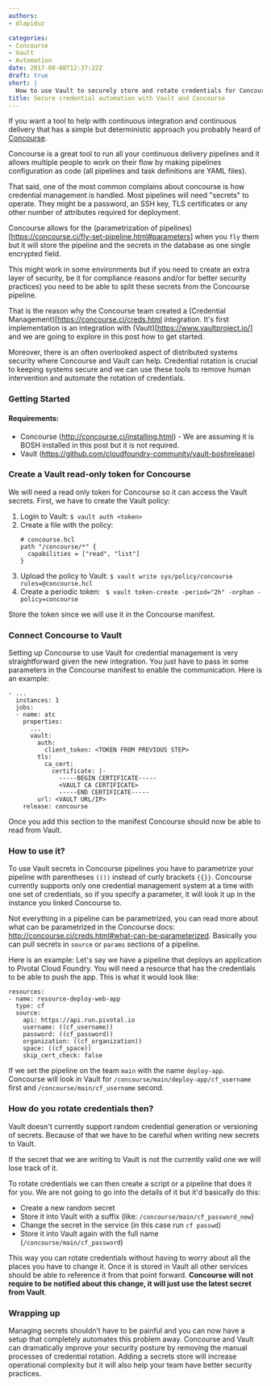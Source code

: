 ```yaml
---
authors:
- dlapiduz

categories:
- Concourse
- Vault
- Automation
date: 2017-08-08T12:37:22Z
draft: true
short: |
  How to use Vault to securely store and rotate credentials for Concourse pipelines.
title: Secure credential automation with Vault and Concourse
---
```


If you want a tool to help with continuous integration and continuous delivery that has a simple but deterministic approach you probably heard of [Concourse](https://concourse.ci).

Concourse is a great tool to run all your continuous delivery pipelines and it allows multiple people to work on their flow by making pipelines configuration as code (all pipelines and task definitions are YAML files).

That said, one of the most common complains about concourse is how credential management is handled. Most pipelines will need "secrets" to operate. They might be a password, an SSH key, TLS certificates or any other number of attributes required for deployment.

Concourse allows for the (parametrization of pipelines)[https://concourse.ci/fly-set-pipeline.html#parameters] when you `fly` them but it will store the pipeline and the secrets in the database as one single encrypted field.

This might work in some environments but if you need to create an extra layer of security, be it for compliance reasons and/or for better security practices) you need to be able to split these secrets from the Concourse pipeline. 

That is the reason why the Concourse team created a (Credential Management)[https://concourse.ci/creds.html integration. It's first implementation is an integration with (Vault)[https://www.vaultproject.io/] and we are going to explore in this post how to get started.

Moreover, there is an often overlooked aspect of distributed systems security where Concourse and Vault can help. Credential rotation is crucial to keeping systems secure and we can use these tools to remove human intervention and automate the rotation of credentials.

### Getting Started

#### Requirements:
- Concourse (http://concourse.ci/installing.html) - We are assuming it is BOSH installed in this post but it is not required.
- Vault (https://github.com/cloudfoundry-community/vault-boshrelease)

### Create a Vault read-only token for Concourse

We will need a read only token for Concourse so it can access the Vault secrets. First, we have to create the Vault policy:

1. Login to Vault:
  ` $ vault auth <token> `
1. Create a file with the policy: 
    ```concourse.hcl
    # concourse.hcl
    path "/concourse/*" {
      capabilities = ["read", "list"]
    }
    ```
1. Upload the policy to Vault:
  ` $ vault write sys/policy/concourse rules=@concourse.hcl ` 
1. Create a periodic token:
  ` $ vault token-create -period="2h" -orphan -policy=concourse`

Store the token since we will use it in the Concourse manifest.


### Connect Concourse to Vault

Setting up Concourse to use Vault for credential management is very straightforward given the new integration. You just have to pass in some parameters in the Concourse manifest to enable the communication. Here is an example:

```
- ...
  instances: 1
  jobs:
  - name: atc
    properties:
      ...
      vault:
        auth:
          client_token: <TOKEN FROM PREVIOUS STEP>
        tls:
          ca_cert:
            certificate: |-
              -----BEGIN CERTIFICATE-----
              <VAULT CA CERTIFICATE>
              -----END CERTIFICATE-----
        url: <VAULT URL/IP>
    release: concourse
 ```

Once you add this section to the manifest Concourse should now be able to read from Vault.

### How to use it?

To use Vault secrets in Concourse pipelines you have to parametrize your pipeline with parentheses `(())` instead of curly brackets `{{}}`. Concourse currently supports only one credential management system at a time with one set of credentials, so if you specify a parameter, it will look it up in the instance you linked Concourse to.

Not everything in a pipeline can be parametrized, you can read more about what can be parametrized in the Concourse docs: http://concourse.ci/creds.html#what-can-be-parameterized. Basically you can pull secrets in `source` or `params` sections of a pipeline.

Here is an example:
Let's say we have a pipeline that deploys an application to  Pivotal Cloud Foundry. You will need a resource that has the credentials to be able to push the app. This is what it would look like:
```
resources:
- name: resource-deploy-web-app
  type: cf
  source:
    api: https://api.run.pivotal.io
    username: ((cf_username))
    password: ((cf_password))
    organization: ((cf_organization))
    space: ((cf_space))
    skip_cert_check: false
```

If we set the pipeline on the team `main` with the name `deploy-app`. Concourse will look in Vault for `/concourse/main/deploy-app/cf_username` first and `/concourse/main/cf_username` second.

### How do you rotate credentials then?

Vault doesn't currently support random credential generation or versioning of secrets. Because of that we have to be careful when writing new secrets to Vault.

If the secret that we are writing to Vault is not the currently valid one we will lose track of it.

To rotate credentials we can then create a script or a pipeline that does it for you. We are not going to go into the details of it but it'd basically do this:

- Create a new random secret
- Store it into Vault with a suffix (like: `/concourse/main/cf_password_new`)
- Change the secret in the service (in this case run `cf passwd`)
- Store it into Vault again with the full name (`/concourse/main/cf_password`)

This way you can rotate credentials without having to worry about all the places you have to change it. Once it is stored in Vault all other services should be able to reference it from that point forward.
**Concourse will not require to be notified about this change, it will just use the latest secret from Vault**. 

### Wrapping up

Managing secrets shouldn’t have to be painful and you can now have a setup that completely automates this problem away. Concourse and Vault can dramatically improve your security posture by removing the manual processes of credential rotation.
Adding a secrets store will increase operational complexity but it will also help your team have better security practices.

